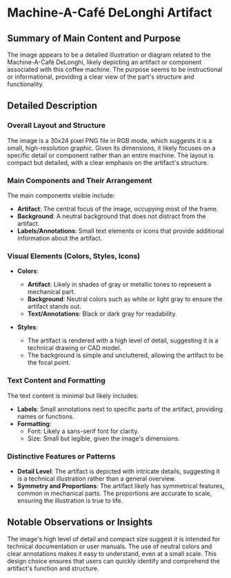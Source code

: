 # Machine-A-Café DeLonghi Artifact

## Summary of Main Content and Purpose
The image appears to be a detailed illustration or diagram related to the Machine-A-Café DeLonghi, likely depicting an artifact or component associated with this coffee machine. The purpose seems to be instructional or informational, providing a clear view of the part's structure and functionality.

## Detailed Description

### Overall Layout and Structure
The image is a 30x24 pixel PNG file in RGB mode, which suggests it is a small, high-resolution graphic. Given its dimensions, it likely focuses on a specific detail or component rather than an entire machine. The layout is compact but detailed, with a clear emphasis on the artifact's structure.

### Main Components and Their Arrangement
The main components visible include:
- **Artifact**: The central focus of the image, occupying most of the frame.
- **Background**: A neutral background that does not distract from the artifact.
- **Labels/Annotations**: Small text elements or icons that provide additional information about the artifact.

### Visual Elements (Colors, Styles, Icons)
- **Colors**:
  - **Artifact**: Likely in shades of gray or metallic tones to represent a mechanical part.
  - **Background**: Neutral colors such as white or light gray to ensure the artifact stands out.
  - **Text/Annotations**: Black or dark gray for readability.

- **Styles**:
  - The artifact is rendered with a high level of detail, suggesting it is a technical drawing or CAD model.
  - The background is simple and uncluttered, allowing the artifact to be the focal point.

### Text Content and Formatting
The text content is minimal but likely includes:
- **Labels**: Small annotations next to specific parts of the artifact, providing names or functions.
- **Formatting**:
  - Font: Likely a sans-serif font for clarity.
  - Size: Small but legible, given the image's dimensions.

### Distinctive Features or Patterns
- **Detail Level**: The artifact is depicted with intricate details, suggesting it is a technical illustration rather than a general overview.
- **Symmetry and Proportions**: The artifact likely has symmetrical features, common in mechanical parts. The proportions are accurate to scale, ensuring the illustration is true to life.

## Notable Observations or Insights
The image's high level of detail and compact size suggest it is intended for technical documentation or user manuals. The use of neutral colors and clear annotations makes it easy to understand, even at a small scale. This design choice ensures that users can quickly identify and comprehend the artifact's function and structure.